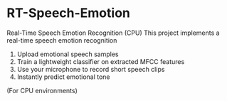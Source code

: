 # RT-Speech-Emotion
Real-Time Speech Emotion Recognition (CPU)
This project implements a real-time speech emotion recognition

1. Upload emotional speech samples 
2. Train a lightweight classifier on extracted MFCC features
3. Use your microphone to record short speech clips
4. Instantly predict emotional tone

(For CPU environments)
